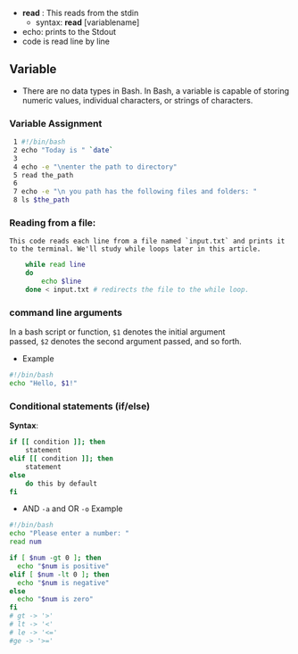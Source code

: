 + **read** : This reads from the stdin
	+ syntax: **read** \[variablename]
+ echo: prints to the Stdout
+ code is read line by line

## Variable
+ There are no data types in Bash. In Bash, a variable is capable of storing numeric values, individual characters, or strings of characters.
### Variable Assignment

 ```bash
  1 #!/bin/bash
  2 echo "Today is " `date`
  3
  4 echo -e "\nenter the path to directory"
  5 read the_path
  6
  7 echo -e "\n you path has the following files and folders: "
  8 ls $the_path
```

### Reading from a file:
	This code reads each line from a file named `input.txt` and prints it to the terminal. We'll study while loops later in this article.

```bash
	while read line
	do
		echo $line
	done < input.txt # redirects the file to the while loop.
```

### command line arguments
In a bash script or function, `$1` denotes the initial argument passed, `$2` denotes the second argument passed, and so forth.
+ Example
```bash
#!/bin/bash
echo "Hello, $1!"
```

### Conditional statements (if/else)
**Syntax**:
```bash
if [[ condition ]]; then
	statement
elif [[ condition ]]; then
	statement 
else
	do this by default
fi
```

+ AND `-a` and OR `-o`
Example
```bash
#!/bin/bash
echo "Please enter a number: "
read num

if [ $num -gt 0 ]; then
  echo "$num is positive"
elif [ $num -lt 0 ]; then
  echo "$num is negative"
else
  echo "$num is zero"
fi
# gt -> '>'
# lt -> '<'
# le -> '<='
#ge -> '>='
```
